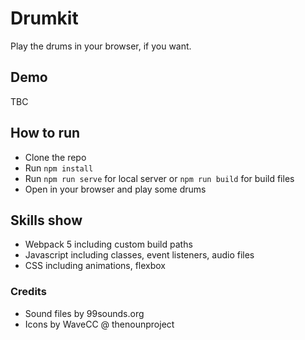 # Drumkit
Play the drums in your browser, if you want.

## Demo
TBC

## How to run
* Clone the repo
* Run `npm install`
* Run `npm run serve` for local server or `npm run build` for build files
* Open in your browser and play some drums

## Skills show
* Webpack 5 including custom build paths
* Javascript including classes, event listeners, audio files
* CSS including animations, flexbox

### Credits
* Sound files by 99sounds.org
* Icons by WaveCC @ thenounproject